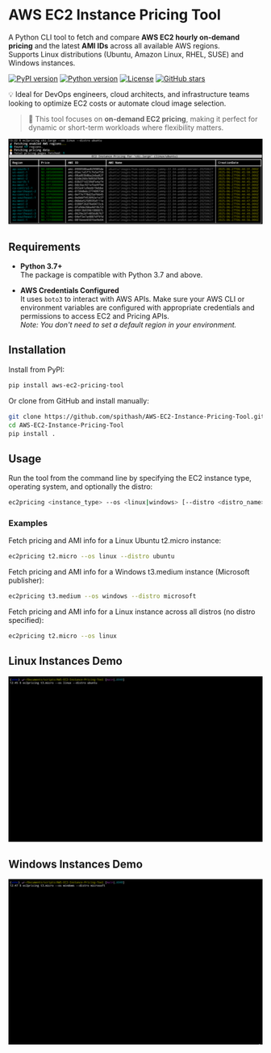 # AWS EC2 Instance Pricing Tool

A Python CLI tool to fetch and compare **AWS EC2 hourly on-demand pricing** and the latest **AMI IDs** across all available AWS regions.  
Supports Linux distributions (Ubuntu, Amazon Linux, RHEL, SUSE) and Windows instances.

[![PyPI version](https://img.shields.io/pypi/v/aws-ec2-pricing-tool)](https://pypi.org/project/aws-ec2-pricing-tool/)
[![Python version](https://img.shields.io/pypi/pyversions/aws-ec2-pricing-tool)](https://pypi.org/project/aws-ec2-pricing-tool/)
[![License](https://img.shields.io/pypi/l/aws-ec2-pricing-tool)](https://github.com/spithash/AWS-EC2-Instance-Pricing-Tool/blob/main/LICENSE)
[![GitHub stars](https://img.shields.io/github/stars/spithash/AWS-EC2-Instance-Pricing-Tool?style=social)](https://github.com/spithash/AWS-EC2-Instance-Pricing-Tool/stargazers)

💡 Ideal for DevOps engineers, cloud architects, and infrastructure teams looking to optimize EC2 costs or automate cloud image selection.

> 🔖 This tool focuses on **on-demand EC2 pricing**, making it perfect for dynamic or short-term workloads where flexibility matters.

![AWS-EC2 Instance Pricing Tool](https://raw.githubusercontent.com/spithash/trunk/refs/heads/master/ec2pricing/AWS-EC2-Instance-Pricing-Tool.png)

## Requirements

- **Python 3.7+**  
  The package is compatible with Python 3.7 and above.

- **AWS Credentials Configured**  
  It uses `boto3` to interact with AWS APIs. Make sure your AWS CLI or environment variables are configured with appropriate credentials and permissions to access EC2 and Pricing APIs.  
  _Note: You don't need to set a default region in your environment._

## Installation

Install from PyPI:

```bash
pip install aws-ec2-pricing-tool
```

Or clone from GitHub and install manually:

```bash
git clone https://github.com/spithash/AWS-EC2-Instance-Pricing-Tool.git
cd AWS-EC2-Instance-Pricing-Tool
pip install .
```

## Usage

Run the tool from the command line by specifying the EC2 instance type, operating system, and optionally the distro:

```bash
ec2pricing <instance_type> --os <linux|windows> [--distro <distro_name>]
```

### Examples

Fetch pricing and AMI info for a Linux Ubuntu t2.micro instance:

```bash
ec2pricing t2.micro --os linux --distro ubuntu
```

Fetch pricing and AMI info for a Windows t3.medium instance (Microsoft publisher):

```bash
ec2pricing t3.medium --os windows --distro microsoft
```

Fetch pricing and AMI info for a Linux instance across all distros (no distro specified):

```bash
ec2pricing t2.micro --os linux
```

## Linux Instances Demo

![EC2 Pricing Linux](https://raw.githubusercontent.com/spithash/trunk/refs/heads/master/ec2pricing/ec2pricing-linux.gif)

## Windows Instances Demo

![EC2 Pricing Windows](https://raw.githubusercontent.com/spithash/trunk/refs/heads/master/ec2pricing/ec2pricing-windows.gif)
